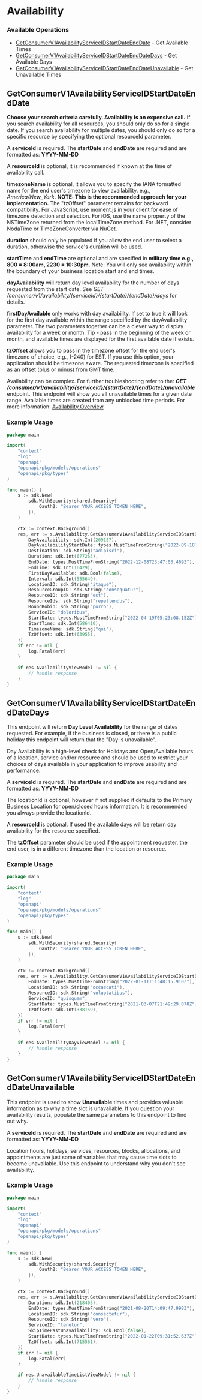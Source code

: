 # Availability

### Available Operations

* [GetConsumerV1AvailabilityServiceIDStartDateEndDate](#getconsumerv1availabilityserviceidstartdateenddate) - Get Available Times
* [GetConsumerV1AvailabilityServiceIDStartDateEndDateDays](#getconsumerv1availabilityserviceidstartdateenddatedays) - Get Available Days
* [GetConsumerV1AvailabilityServiceIDStartDateEndDateUnavailable](#getconsumerv1availabilityserviceidstartdateenddateunavailable) - Get Unavailable Times

## GetConsumerV1AvailabilityServiceIDStartDateEndDate

<p>
  <b>Choose your search criteria carefully. Availability is an expensive call.</b> If you search availability for all resources, you should only do so for a single date. If you search availability for multiple dates, you should only do so for a specific resource by specifying the optional resourceId parameter.</p>
<p>A <b>serviceId</b> is required. The <b>startDate</b> and <b>endDate</b> are required and are formatted as: <b>YYYY-MM-DD</b></p>
<p>A <b>resourceId</b> is optional, it is recommended if known at the time of availability call.</p>
<p>
  <b>timezoneName</b> is optional, it allows you to specify the IANA formatted name for the end user's timezone to view availability. e.g., <i>America/New_York</i>. <b>NOTE: This is the recommended approach for your implementation.</b>  The "tzOffset" parameter remains for backward compatibility.  For JavaScript, use moment.js in your client for ease of timezone detection and selection. For iOS, use the name property of the NSTimeZone returned from the localTimeZone method. For .NET, consider NodaTime or TimeZoneConverter via NuGet. </p>
<p>
  <b>duration</b> should only be populated if you allow the end user to select a duration, otherwise the service's duration will be used.</p>
<p>
  <b>startTime</b> and <b>endTime</b> are optional and are specified in <b>military time e.g., 800 = 8:00am, 2230 = 10:30pm</b>. Note: You will only see availability within the boundary of your business location start and end times.</p>
<p>
  <b>dayAvailability</b> will return day level availability for the number of days requested from the start date. See <i>GET /consumer/v1/availability/{serviceId}/{startDate}/{endDate}/days</i> for details.</p>
<p>
  <b>firstDayAvailable</b> only works with day availability. If set to true it will look for the first day available within the range specified by the dayAvailability parameter. The two parameters together can be a clever way to display availability for a week or month. Tip - pass in the beginning of the week or month, and available times are displayed for the first available date if exists.</p>
<p>
  <b>tzOffset</b> allows you to pass in the timezone offset for the end user's timezone of choice, e.g., (-240) for EST. If you use this option, your application should be timezone aware. The requested timezone is specified as an offset (plus or minus) from GMT time.</p>
<p>Availability can be complex. For further troubleshooting refer to the: <i><b>GET /consumer/v1/availability/{serviceId}/{startDate}/{endDate}/unavailable</b></i> endpoint. This endpoint will show you all unavailable times for a given date range. Available times are created from any unblocked time periods. For more information: <a href="https://onsched.readme.io/docs/availability-overview">Availability Overview</a></p>

### Example Usage

```go
package main

import(
	"context"
	"log"
	"openapi"
	"openapi/pkg/models/operations"
	"openapi/pkg/types"
)

func main() {
    s := sdk.New(
        sdk.WithSecurity(shared.Security{
            Oauth2: "Bearer YOUR_ACCESS_TOKEN_HERE",
        }),
    )

    ctx := context.Background()
    res, err := s.Availability.GetConsumerV1AvailabilityServiceIDStartDateEndDate(ctx, operations.GetConsumerV1AvailabilityServiceIDStartDateEndDateRequest{
        DayAvailability: sdk.Int(209157),
        DayAvailabilityStartDate: types.MustTimeFromString("2022-09-18T06:37:26.413Z"),
        Destination: sdk.String("adipisci"),
        Duration: sdk.Int(677263),
        EndDate: types.MustTimeFromString("2022-12-08T23:47:03.469Z"),
        EndTime: sdk.Int(16429),
        FirstDayAvailable: sdk.Bool(false),
        Interval: sdk.Int(555649),
        LocationID: sdk.String("itaque"),
        ResourceGroupID: sdk.String("consequatur"),
        ResourceID: sdk.String("est"),
        ResourceIds: sdk.String("repellendus"),
        RoundRobin: sdk.String("porro"),
        ServiceID: "doloribus",
        StartDate: types.MustTimeFromString("2022-04-19T05:23:08.152Z"),
        StartTime: sdk.Int(586410),
        TimezoneName: sdk.String("qui"),
        TzOffset: sdk.Int(63955),
    })
    if err != nil {
        log.Fatal(err)
    }

    if res.AvailabilityViewModel != nil {
        // handle response
    }
}
```

## GetConsumerV1AvailabilityServiceIDStartDateEndDateDays

<p>This endpoint will return <b>Day Level Availability</b> for the range of dates requested. For example, if the business is closed, or there is a public holiday this endpoint will return that the "Day is unavailable".</p>
<p>Day Availability is a high-level check for Holidays and Open/Available hours of a location, service and/or resource and should be used to restrict your choices of days available in your application to improve usability and performance.</p>
<p>A <b>serviceId</b> is required. The <b>startDate</b> and <b>endDate</b> are required and are formatted as: <b>YYYY-MM-DD</b></p>
<p>The locationId is optional, however if not supplied it defaults to the Primary Business Location for open/closed hours information. It is recommended you always provide the locationId.</p>
<p>A <b>resourceId</b> is optional. If used the available days will be return day availability for the resource specified.</p>
<p>The <b>tzOffset</b> parameter should be used if the appointment requester, the end user, is in a different timezone than the location or resource.</p>

### Example Usage

```go
package main

import(
	"context"
	"log"
	"openapi"
	"openapi/pkg/models/operations"
	"openapi/pkg/types"
)

func main() {
    s := sdk.New(
        sdk.WithSecurity(shared.Security{
            Oauth2: "Bearer YOUR_ACCESS_TOKEN_HERE",
        }),
    )

    ctx := context.Background()
    res, err := s.Availability.GetConsumerV1AvailabilityServiceIDStartDateEndDateDays(ctx, operations.GetConsumerV1AvailabilityServiceIDStartDateEndDateDaysRequest{
        EndDate: types.MustTimeFromString("2022-01-11T11:48:15.910Z"),
        LocationID: sdk.String("occaecati"),
        ResourceID: sdk.String("voluptatibus"),
        ServiceID: "quisquam",
        StartDate: types.MustTimeFromString("2021-03-07T21:49:29.078Z"),
        TzOffset: sdk.Int(338159),
    })
    if err != nil {
        log.Fatal(err)
    }

    if res.AvailabilityDayViewModel != nil {
        // handle response
    }
}
```

## GetConsumerV1AvailabilityServiceIDStartDateEndDateUnavailable

<p>This endpoint is used to show <b>Unavailable</b> times and provides valuable information as to why a time slot is unavailable. If you question your availability results, populate the same parameters to this endpoint to find out why.</p>
<p>A <b>serviceId</b> is required. The <b>startDate</b> and <b>endDate</b> are required and are formatted as: <b>YYYY-MM-DD</b></p>
<p>Location hours, holidays, services, resources, blocks, allocations, and appointments are just some of variables that may cause time slots to become unavailable. Use this endpoint to understand why you don't see availability.</p>

### Example Usage

```go
package main

import(
	"context"
	"log"
	"openapi"
	"openapi/pkg/models/operations"
	"openapi/pkg/types"
)

func main() {
    s := sdk.New(
        sdk.WithSecurity(shared.Security{
            Oauth2: "Bearer YOUR_ACCESS_TOKEN_HERE",
        }),
    )

    ctx := context.Background()
    res, err := s.Availability.GetConsumerV1AvailabilityServiceIDStartDateEndDateUnavailable(ctx, operations.GetConsumerV1AvailabilityServiceIDStartDateEndDateUnavailableRequest{
        Duration: sdk.Int(218403),
        EndDate: types.MustTimeFromString("2021-08-20T14:09:47.998Z"),
        LocationID: sdk.String("consectetur"),
        ResourceID: sdk.String("vero"),
        ServiceID: "tenetur",
        SkipTimePastUnavailability: sdk.Bool(false),
        StartDate: types.MustTimeFromString("2022-01-22T09:31:52.637Z"),
        TzOffset: sdk.Int(715561),
    })
    if err != nil {
        log.Fatal(err)
    }

    if res.UnavailableTimeListViewModel != nil {
        // handle response
    }
}
```
